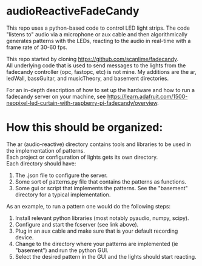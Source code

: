 # audioReactiveFadeCandy
This repo uses a python-based code to control LED light strips.  The code "listens to" audio via a microphone or aux cable and then algorithmically generates patterns with the LEDs, reacting to the audio in real-time with a frame rate of 30-60 fps.    

This repo started by cloning https://github.com/scanlime/fadecandy.  
All underlying code that is used to send messages to the lights from the fadecandy controller (opc, fastopc, etc) is not mine. 
My additions are the ar, ledWall, bassGuitar, and musicTheory, and basement directories.  

For an in-depth description of how to set up the hardware and how to run a fadecandy server on your machine, see https://learn.adafruit.com/1500-neopixel-led-curtain-with-raspberry-pi-fadecandy/overview.

# How this should be organized:
The ar (audio-reactive) directory contains tools and libraries to be used in the implementation of patterns.  
Each project or configuration of lights gets its own directory.  
Each directory should have:  
1. The .json file to configure the server.  
2. Some sort of patterns.py file that contains the patterns as functions.  
3. Some gui or script that implements the patterns.
See the "basement" directory for a typical implementation.  

As an example, to run a pattern one would do the following steps:  
1. Install relevant python libraries (most notably pyaudio, numpy, scipy).  
2. Configure and start the fcserver (see link above).  
3. Plug in an aux cable and make sure that is your default recording device.  
4. Change to the directory where your patterns are implemented (ie "basement") and run the python GUI.   
5. Select the desired pattern in the GUI and the lights should start reacting.   
